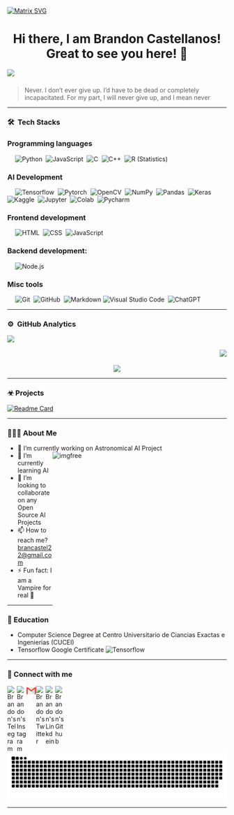 [![Matrix SVG](https://raw.githubusercontent.com/rodrigograca31/rodrigograca31/master/matrix.svg)](https://www.youtube.com/watch?v=SDkAGkd4NLc) 

<p>
  <h1 align="center"><b>Hi there, I am Brandon Castellanos! Great to see you here! 👋</b></h1>
  <img src="https://readme-typing-svg.herokuapp.com/?lines=Welcome+to+my+GitHub+Profile!&center=true&width=360&height=30">
</p>
<h4 align="center"></h4>
<!--![image](https://github.com/BrandonCasT/BrandonCasT/assets/60902717/e893a349-cd99-434e-bc26-c751166089ca)--->

> Never. I don’t ever give up. I’d have to be dead or completely incapacitated. For my part, I will never give up, and I mean never

<hr>

### 🛠 &nbsp;Tech Stacks

### Programming languages
&emsp;
![Python](https://img.shields.io/badge/-Python-05122A?style=flat&logo=python)&nbsp;
![JavaScript](https://img.shields.io/badge/-JavaScript-05122A?style=flat&logo=javascript)&nbsp;
![C](https://img.shields.io/badge/-C-05122A?style=flat&logo=C&logoColor=A8B9CC)&nbsp;
![C++](https://img.shields.io/badge/-C++-05122A?style=flat&logo=C%2B%2B&logoColor=00599C)&nbsp;
![R (Statistics)](https://img.shields.io/badge/-R-05122A?style=flat&logo=R&logoColor=276DC3)

### AI Development
&emsp;
![Tensorflow](https://img.shields.io/badge/-Tensorflow-05122A?style=flat&logo=tensorflow)&nbsp;
![Pytorch](https://img.shields.io/badge/-Pytorch-%23013243?style=flat&logo=pytorch)&nbsp;
![OpenCV](https://img.shields.io/badge/-Opencv-05122A?style=flat&logo=opencv)&nbsp;
![NumPy](https://img.shields.io/badge/Numpy%20-%23013243.svg?style=flat&logo=numpy&logoColor=white)&nbsp;
![Pandas](https://img.shields.io/badge/-Pandas-05122A?style=flat&logo=pandas)&nbsp;
![Keras](https://img.shields.io/badge/Keras%20-%23013243.svg?style=flat&logo=Keras&logoColor=white)&nbsp;
![Kaggle](https://img.shields.io/badge/kaggle-05122A.svg?style=flat&logo=kaggle&logoColor=white)&nbsp;
![Jupyter](https://img.shields.io/badge/Jupyter%20-%23013243.svg?style=flat&logo=Jupyter&logoColor=white)&nbsp;
![Colab](https://img.shields.io/badge/Colab-05122A.svg?style=flat&logo=google-colab&logoColor=white)&nbsp;
![Pycharm](https://img.shields.io/badge/Pycharm-%23013243.svg?style=flat&logo=pycharm)&nbsp;

### Frontend development
&emsp;
![HTML](https://img.shields.io/badge/-HTML-05122A?style=flat&logo=HTML5)&nbsp;
![CSS](https://img.shields.io/badge/-CSS-05122A?style=flat&logo=CSS3&logoColor=1572B6)&nbsp;
![JavaScript](https://img.shields.io/badge/-JavaScript-05122A?style=flat&logo=javascript)&nbsp;

### Backend development:
&emsp;
![Node.js](https://img.shields.io/badge/-Node.js-05122A?style=flat&logo=node.js)&nbsp;

### Misc tools
&emsp;
![Git](https://img.shields.io/badge/-Git-05122A?style=flat&logo=git)&nbsp;
![GitHub](https://img.shields.io/badge/-GitHub-05122A?style=flat&logo=github)&nbsp;
![Markdown](https://img.shields.io/badge/-Markdown-05122A?style=flat&logo=markdown)
![Visual Studio Code](https://img.shields.io/badge/-Visual%20Studio%20Code-05122A?style=flat&logo=visual-studio-code&logoColor=007ACC)&nbsp;
![ChatGPT](https://img.shields.io/badge/chatGPT-05122A?style=flat&logo=openai)&nbsp;

<hr>

### ⚙️ &nbsp;GitHub Analytics

<div>
    <div style="text-align: center;">
        <p align="left">
            <a>
                <img height="180em"
                    src="https://github-readme-stats-eight-theta.vercel.app/api?username=BrandonCasT&show_icons=true&theme=algolia&include_all_commits=true&count_private=true" />
        </p>
        <p align="right">
            <a>
                <img height="180em"
                    src="https://github-readme-stats-eight-theta.vercel.app/api/top-langs/?username=BrandonCasT&layout=compact&langs_count=8&theme=algolia" />
            </a>
        </p>
    </div>
    <div style="text-align: center;">
        <p align="center">
            <img align="center" height="180em"
                src="https://github-readme-streak-stats.herokuapp.com/?user=BrandonCasT&layout=compact&langs_count=8&theme=algolia" />
        </p>
    </div>
</div>

<!--<p align="center">
<a href="https://github.com/AVS1508">
  <img height="180em" src="https://github-readme-stats-eight-theta.vercel.app/api?username=BrandonCasT&show_icons=true&theme=algolia&include_all_commits=true&count_private=true"/>
  <img height="180em" src="https://github-readme-stats-eight-theta.vercel.app/api/top-langs/?username=BrandonCasT&layout=compact&langs_count=8&theme=algolia"/>
  <img align="center" height="180em" src="https://github-readme-streak-stats.herokuapp.com/?user=BrandonCasT&layout=compact&langs_count=8&theme=algolia" />
</a>
</p>--->
<!--<p><img align="center" height="180em" src="https://github-readme-streak-stats.herokuapp.com/?user=BrandonCasT&layout=compact&langs_count=8&theme=algolia" /></p>--->

<hr>

### ☣ Projects

[![Readme Card](https://github-readme-stats.vercel.app/api/pin/?username=BrandonCasT&repo=ClassificationNaturalDisasterTweets&theme=radical)](https://github.com/BrandonCasT/ClassificationNaturalDisasterTweets)

<hr>

### 👨🏻‍💻 About Me 
 
- 🔭 I’m currently working on Astronomical AI Project <img align="right" alt="imgfree" src="https://github.com/BrandonCasT/BrandonCasT/assets/60902717/01850f29-c342-4f78-b62f-ca907d13d213" height = 400 width = 400/>
- 🌱 I’m currently learning AI
- 👯 I’m looking to collaborate on any Open Source AI Projects
- 📫 How to reach me? brancastel22@gmail.com
- ⚡ Fun fact: I am a Vampire for real 🧛‍

<!--![svg-animation-stroke|10](https://github.com/BrandonCasT/BrandonCasT/assets/60902717/01850f29-c342-4f78-b62f-ca907d13d213)--->
<!-- --->
<hr>

### 🏫 Education
- Computer Science Degree at Centro Universitario de Ciancias Exactas e Ingenierias (CUCEI)
- Tensorflow Google Certificate ![Tensorflow](https://img.shields.io/badge/-Tensorflow-05122A?style=flat&logo=tensorflow)&nbsp;

<hr>

### 📧 Connect with me 

<a href="https://t.me/Sephynarius">
  <img align="left" alt="Brandon's Telegram" width="22px" src="https://web.telegram.org/img/logo_share.png" />
</a>

<a href="https://instagram.com/Sephynarius/">
  <img align="left" alt="Brandon's Instagram" width="22px" src="https://upload.wikimedia.org/wikipedia/commons/thumb/a/a5/Instagram_icon.png/600px-Instagram_icon.png" />
</a>

<a href="mailto:brancastel22@gmail.com">
  <img align="left" alt="Brandon's Mail" width="22px" src="https://github.com/SatYu26/SatYu26/blob/master/Assets/Gmail.svg" />
</a>

<a href="https://twitter.com/mememe">
  <img align="left" alt="Brandon's Twitter" width="22px" src="https://cdn2.iconfinder.com/data/icons/metro-uinvert-dock/256/Twitter_NEW.png" />
</a>

<a href="https://www.linkedin.com/in/brandoncastellanos/">
  <img align="left" alt="Brandon's Linkdein" width="22px" src="https://cdn3.iconfinder.com/data/icons/inficons/512/linkedin.png" />
</a>

<a href="https://github.com/BrandonCasT">
  <img align="left" alt="Brandon's Github" width="22px" src="https://raw.githubusercontent.com/rahuldkjain/github-profile-readme-generator/master/src/images/icons/Social/github.svg" />
</a>

<div align="center">
  <img src="https://github.com/1999AZZAR/1999AZZAR/blob/main/resources/img/grid-snake.svg" alt="snake" />
  <!--<img height="120" alt="Thanks for visiting me" width="100%" src="https://raw.githubusercontent.com/BrunnerLivio/brunnerlivio/master/images/marquee.svg" />--->
</div>

<hr>
